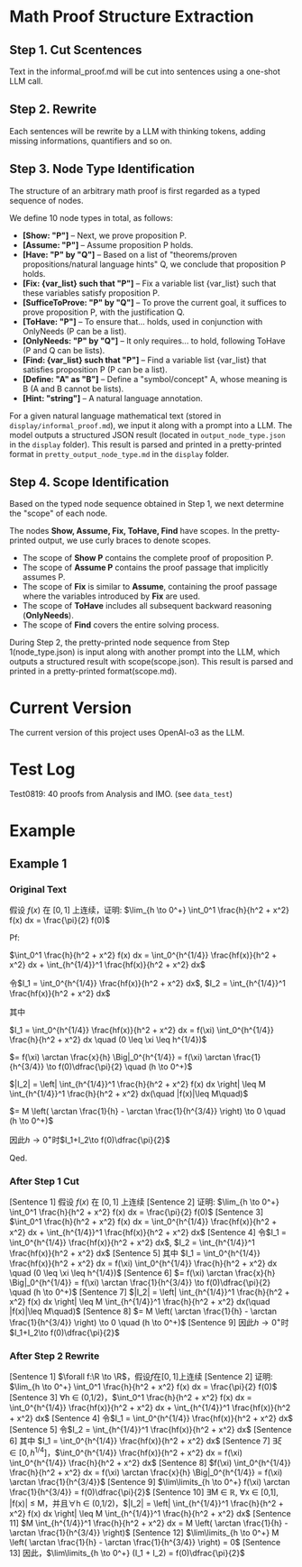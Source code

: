 # Math Proof Structure Extraction  

## Step 1. Cut Scentences

Text in the informal_proof.md will be cut into sentences using a one-shot LLM call.

## Step 2. Rewrite

Each sentences will be rewrite by a LLM with thinking tokens, adding missing informations, quantifiers and so on.

## Step 3. Node Type Identification  

The structure of an arbitrary math proof is first regarded as a typed sequence of nodes.  

We define 10 node types in total, as follows:  

- **[Show: "P"]** – Next, we prove proposition P.  
- **[Assume: "P"]** – Assume proposition P holds.  
- **[Have: "P" by "Q"]** – Based on a list of "theorems/proven propositions/natural language hints" Q, we conclude that proposition P holds.  
- **[Fix: {var_list} such that "P"]** – Fix a variable list {var_list} such that these variables satisfy proposition P.  
- **[SufficeToProve: "P" by "Q"]** – To prove the current goal, it suffices to prove proposition P, with the justification Q.  
- **[ToHave: "P"]** – To ensure that... holds, used in conjunction with OnlyNeeds (P can be a list).  
- **[OnlyNeeds: "P" by "Q"]** – It only requires... to hold, following ToHave (P and Q can be lists).  
- **[Find: {var_list} such that "P"]** – Find a variable list {var_list} that satisfies proposition P (P can be a list).  
- **[Define: "A" as "B"]** – Define a "symbol/concept" A, whose meaning is B (A and B cannot be lists).  
- **[Hint: "string"]** – A natural language annotation.  

For a given natural language mathematical text (stored in `display/informal_proof.md`), we input it along with a prompt into a LLM. The model outputs a structured JSON result (located in `output_node_type.json` in the `display` folder). This result is parsed and printed in a pretty-printed format in `pretty_output_node_type.md` in the `display` folder.  

## Step 4. Scope Identification  

Based on the typed node sequence obtained in Step 1, we next determine the "scope" of each node.  

The nodes **Show, Assume, Fix, ToHave, Find** have scopes. In the pretty-printed output, we use curly braces to denote scopes.  

- The scope of **Show P** contains the complete proof of proposition P.  
- The scope of **Assume P** contains the proof passage that implicitly assumes P.  
- The scope of **Fix** is similar to **Assume**, containing the proof passage where the variables introduced by **Fix** are used.  
- The scope of **ToHave** includes all subsequent backward reasoning (**OnlyNeeds**).  
- The scope of **Find** covers the entire solving process.  

During Step 2, the pretty-printed node sequence from Step 1(node_type.json) is input along with another prompt into the LLM, which outputs a structured result with scope(scope.json). This result is parsed and printed in a pretty-printed format(scope.md).

# Current Version

The current version of this project uses OpenAI-o3 as the LLM.

# Test Log

Test0819: 40 proofs from Analysis and IMO. (see `data_test`)

# Example

## Example 1

### Original Text

假设 $f(x)$ 在 $[0,1]$ 上连续，证明: $\lim_{h \to 0^+} \int_0^1 \frac{h}{h^2 + x^2} f(x) dx = \frac{\pi}{2} f(0)$

Pf:

$\int_0^1 \frac{h}{h^2 + x^2} f(x) dx = \int_0^{h^{1/4}} \frac{hf(x)}{h^2 + x^2} dx + \int_{h^{1/4}}^1 \frac{hf(x)}{h^2 + x^2} dx$

令$I_1 = \int_0^{h^{1/4}} \frac{hf(x)}{h^2 + x^2} dx$, $I_2 = \int_{h^{1/4}}^1 \frac{hf(x)}{h^2 + x^2} dx$

其中

$I_1 = \int_0^{h^{1/4}} \frac{hf(x)}{h^2 + x^2} dx = f(\xi) \int_0^{h^{1/4}} \frac{h}{h^2 + x^2} dx \quad (0 \leq \xi \leq h^{1/4})$

$= f(\xi) \arctan \frac{x}{h} \Big|_0^{h^{1/4}} = f(\xi) \arctan \frac{1}{h^{3/4}} \to f(0)\dfrac{\pi}{2} \quad (h \to 0^+)$

$|I_2| = \left| \int_{h^{1/4}}^1 \frac{h}{h^2 + x^2} f(x) dx \right| \leq M \int_{h^{1/4}}^1 \frac{h}{h^2 + x^2} dx(\quad |f(x)|\leq M\quad)$

$= M \left( \arctan \frac{1}{h} - \arctan \frac{1}{h^{3/4}} \right) \to 0 \quad (h \to 0^+)$

因此$h\to 0^+$时$I_1+I_2\to f(0)\dfrac{\pi}{2}$

Qed.

### After Step 1 Cut

[Sentence 1] 假设 $f(x)$ 在 $[0,1]$ 上连续
[Sentence 2] 证明: $\lim_{h \to 0^+} \int_0^1 \frac{h}{h^2 + x^2} f(x) dx = \frac{\pi}{2} f(0)$
[Sentence 3] $\int_0^1 \frac{h}{h^2 + x^2} f(x) dx = \int_0^{h^{1/4}} \frac{hf(x)}{h^2 + x^2} dx + \int_{h^{1/4}}^1 \frac{hf(x)}{h^2 + x^2} dx$
[Sentence 4] 令$I_1 = \int_0^{h^{1/4}} \frac{hf(x)}{h^2 + x^2} dx$, $I_2 = \int_{h^{1/4}}^1 \frac{hf(x)}{h^2 + x^2} dx$
[Sentence 5] 其中 $I_1 = \int_0^{h^{1/4}} \frac{hf(x)}{h^2 + x^2} dx = f(\xi) \int_0^{h^{1/4}} \frac{h}{h^2 + x^2} dx \quad (0 \leq \xi \leq h^{1/4})$
[Sentence 6] $= f(\xi) \arctan \frac{x}{h} \Big|_0^{h^{1/4}} = f(\xi) \arctan \frac{1}{h^{3/4}} \to f(0)\dfrac{\pi}{2} \quad (h \to 0^+)$
[Sentence 7] $|I_2| = \left| \int_{h^{1/4}}^1 \frac{h}{h^2 + x^2} f(x) dx \right| \leq M \int_{h^{1/4}}^1 \frac{h}{h^2 + x^2} dx(\quad |f(x)|\leq M\quad)$
[Sentence 8] $= M \left( \arctan \frac{1}{h} - \arctan \frac{1}{h^{3/4}} \right) \to 0 \quad (h \to 0^+)$
[Sentence 9] 因此$h\to 0^+$时$I_1+I_2\to f(0)\dfrac{\pi}{2}$

### After Step 2 Rewrite

[Sentence 1] $\forall f:\R \to \R$，假设$f$在$[0,1]$上连续
[Sentence 2] 证明: $\lim_{h \to 0^+} \int_0^1 \frac{h}{h^2 + x^2} f(x) dx = \frac{\pi}{2} f(0)$
[Sentence 3] ∀h ∈ (0,1/2)，$\int_0^1 \frac{h}{h^2 + x^2} f(x) dx = \int_0^{h^{1/4}} \frac{hf(x)}{h^2 + x^2} dx + \int_{h^{1/4}}^1 \frac{hf(x)}{h^2 + x^2} dx$
[Sentence 4] 令$I_1 = \int_0^{h^{1/4}} \frac{hf(x)}{h^2 + x^2} dx$
[Sentence 5] 令$I_2 = \int_{h^{1/4}}^1 \frac{hf(x)}{h^2 + x^2} dx$
[Sentence 6] 其中 $I_1 = \int_0^{h^{1/4}} \frac{hf(x)}{h^2 + x^2} dx$
[Sentence 7] $\exists \xi \in [0, h^{1/4}]$，$\int_0^{h^{1/4}} \frac{hf(x)}{h^2 + x^2} dx = f(\xi) \int_0^{h^{1/4}} \frac{h}{h^2 + x^2} dx$
[Sentence 8] $f(\xi) \int_0^{h^{1/4}} \frac{h}{h^2 + x^2} dx = f(\xi) \arctan \frac{x}{h} \Big|_0^{h^{1/4}} = f(\xi) \arctan \frac{1}{h^{3/4}}$
[Sentence 9] $\lim\limits_{h \to 0^+} f(\xi) \arctan \frac{1}{h^{3/4}} = f(0)\dfrac{\pi}{2}$
[Sentence 10] ∃M ∈ ℝ, ∀x ∈ [0,1], |f(x)| ≤ M，并且∀h ∈ (0,1/2)，$|I_2| = \left| \int_{h^{1/4}}^1 \frac{h}{h^2 + x^2} f(x) dx \right| \leq M \int_{h^{1/4}}^1 \frac{h}{h^2 + x^2} dx$
[Sentence 11] $M \int_{h^{1/4}}^1 \frac{h}{h^2 + x^2} dx = M \left( \arctan \frac{1}{h} - \arctan \frac{1}{h^{3/4}} \right)$
[Sentence 12] $\lim\limits_{h \to 0^+} M \left( \arctan \frac{1}{h} - \arctan \frac{1}{h^{3/4}} \right) = 0$
[Sentence 13] 因此，$\lim\limits_{h \to 0^+} (I_1 + I_2) = f(0)\dfrac{\pi}{2}$